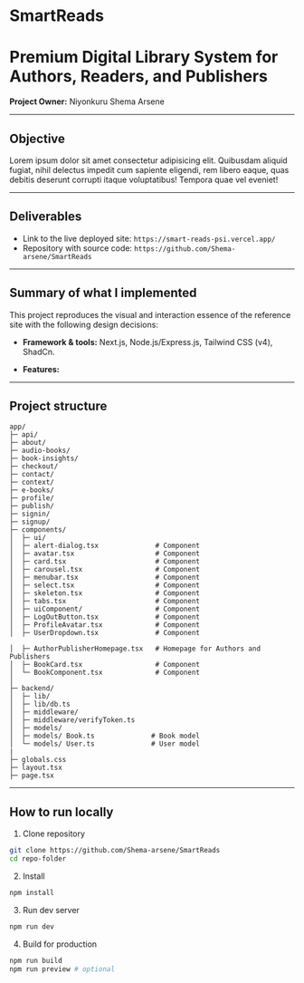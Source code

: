 # SmartReads

# Premium Digital Library System for Authors, Readers, and Publishers

**Project Owner:** Niyonkuru Shema Arsene

---

## Objective

Lorem ipsum dolor sit amet consectetur adipisicing elit. Quibusdam aliquid fugiat, nihil delectus impedit cum sapiente eligendi, rem libero eaque, quas debitis deserunt corrupti itaque voluptatibus! Tempora quae vel eveniet!

---

## Deliverables

- Link to the live deployed site: `https://smart-reads-psi.vercel.app/`
- Repository with source code: `https://github.com/Shema-arsene/SmartReads`

---

## Summary of what I implemented

This project reproduces the visual and interaction essence of the reference site with the following design decisions:

- **Framework & tools:** Next.js, Node.js/Express.js, Tailwind CSS (v4), ShadCn.

- **Features:**

---

## Project structure

```
app/
├─ api/
├─ about/
├─ audio-books/
├─ book-insights/
├─ checkout/
├─ contact/
├─ context/
├─ e-books/
├─ profile/
├─ publish/
├─ signin/
├─ signup/
├─ components/
│  ├─ ui/
│  ├─ alert-dialog.tsx              # Component
│  ├─ avatar.tsx                    # Component
│  ├─ card.tsx                      # Component
│  ├─ carousel.tsx                  # Component
│  ├─ menubar.tsx                   # Component
│  ├─ select.tsx                    # Component
│  ├─ skeleton.tsx                  # Component
│  ├─ tabs.tsx                      # Component
│  ├─ uiComponent/                  # Component
│  ├─ LogOutButton.tsx              # Component
│  ├─ ProfileAvatar.tsx             # Component
│  ├─ UserDropdown.tsx              # Component

│  ├─ AuthorPublisherHomepage.tsx   # Homepage for Authors and Publishers
│  ├─ BookCard.tsx                  # Component
│  └─ BookComponent.tsx             # Component
│
├─ backend/
│  ├─ lib/
│  ├─ lib/db.ts
│  ├─ middleware/
│  ├─ middleware/verifyToken.ts
│  ├─ models/
│  ├─ models/ Book.ts              # Book model
│  └─ models/ User.ts              # User model
|
├─ globals.css
├─ layout.tsx
├─ page.tsx

```

---

## How to run locally

1. Clone repository

```bash
git clone https://github.com/Shema-arsene/SmartReads
cd repo-folder
```

2. Install

```bash
npm install
```

3. Run dev server

```bash
npm run dev
```

4. Build for production

```bash
npm run build
npm run preview # optional
```
